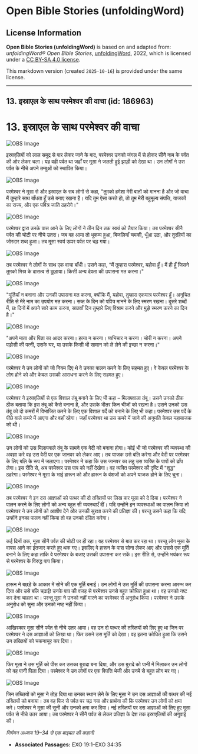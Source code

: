 # Open Bible Stories (unfoldingWord)

## License Information

**Open Bible Stories (unfoldingWord)** is based on and adapted from: _unfoldingWord® Open Bible Stories_, [unfoldingWord](https://unfoldingword.org/utw), 2022, which is licensed under a [CC BY-SA 4.0 license](https://creativecommons.org/licenses/by-sa/4.0/legalcode.en).

This markdown version (created `2025-10-16`) is provided under the same license.



--------------------------------

## 13. इस्राएल के साथ परमेश्वर की वाचा (id: 186963)

13\. इस्राएल के साथ परमेश्वर की वाचा
====================================

![OBS Image](https://cdn.aquifer.bible/aquifer-content/resources/UWOBS/jpg/360px/obs-en-13-01.jpg)

इस्राएलियों को लाल समुद्र से पार लेकर जाने के बाद, परमेश्वर उनको जंगल में से होकर सीनै नाम के पर्वत की ओर लेकर चला। यह वही पर्वत था जहाँ पर मूसा ने जलती हुई झाड़ी को देखा था। उन लोगों ने उस पर्वत के नीचे अपने तम्बुओं को स्थापित किया।

![OBS Image](https://cdn.aquifer.bible/aquifer-content/resources/UWOBS/jpg/360px/obs-en-13-02.jpg)

परमेश्वर ने मूसा से और इस्राएल के सब लोगों से कहा, "तुमको हमेशा मेरी बातों को मानना है और जो वाचा मैं तुम्हारे साथ बाँधता हूँ उसे बनाए रखना है। यदि तुम ऐसा करते हो, तो तुम मेरी बहुमूल्य संपत्ति, याजकों का राज्य, और एक पवित्र जाति ठहरोगे।"

![OBS Image](https://cdn.aquifer.bible/aquifer-content/resources/UWOBS/jpg/360px/obs-en-13-03.jpg)

परमेश्वर द्वारा उनके पास आने के लिए लोगों ने तीन दिन तक स्वयं को तैयार किया। तब परमेश्वर सीनै पर्वत की चोटी पर नीचे उतरा। जब वह आया तो भूकम्प हुआ, बिजलियाँ चमकी, धूँआ उठा, और तुरहियों का जोरदार शब्द हुआ। तब मूसा स्वयं ऊपर पर्वत पर चढ़ गया।

![OBS Image](https://cdn.aquifer.bible/aquifer-content/resources/UWOBS/jpg/360px/obs-en-13-04.jpg)

तब परमेश्वर ने लोगों के साथ एक वाचा बाँधी। उसने कहा, "मैं तुम्हारा परमेश्वर, यहोवा हूँ। मैं ही हूँ जिसने तुमको मिस्र के दासत्व से छुड़ाया। किसी अन्य देवता की उपासना मत करना।"

![OBS Image](https://cdn.aquifer.bible/aquifer-content/resources/UWOBS/jpg/360px/obs-en-13-05.jpg)

"मूर्तियाँ न बनाना और उनकी उपासना मत करना, क्योंकि मैं, यहोवा, तुम्हारा एकमात्र परमेश्वर हूँ। अनुचित रीति से मेरे नाम का उपयोग मत करना। सब्त के दिन को पवित्र मानने के लिए स्मरण रखना। दूसरे शब्दों में, छः दिनों में अपने सारे काम करना, सातवाँ दिन तुम्हारे लिए विश्राम करने और मुझे स्मरण करने का दिन है।"

![OBS Image](https://cdn.aquifer.bible/aquifer-content/resources/UWOBS/jpg/360px/obs-en-13-06.jpg)

"अपने माता और पिता का आदर करना। हत्या न करना। व्यभिचार न करना। चोरी न करना। अपने पड़ोसी की पत्नी, उसके घर, या उसके किसी भी सामान को ले लेने की इच्छा न करना।"

![OBS Image](https://cdn.aquifer.bible/aquifer-content/resources/UWOBS/jpg/360px/obs-en-13-07.jpg)

परमेश्वर ने उन लोगों को जो नियम दिए थे वे उनका पालन करने के लिए सहमत हुए। वे केवल परमेश्वर के लोग होने को और केवल उसकी आराधना करने के लिए सहमत हुए।

![OBS Image](https://cdn.aquifer.bible/aquifer-content/resources/UWOBS/jpg/360px/obs-en-13-08.jpg)

परमेश्वर ने इस्राएलियों से एक विशाल तंबू बनाने के लिए भी कहा – मिलापवाला तंबू। उसने उनको ठीक ठीक बताया कि इस तंबू को कैसे बनाना है, और उसके भीतर किन चीजों को रखना है। उसने उनको उस तंबू को दो कमरों में विभाजित करने के लिए एक विशाल पर्दे को बनाने के लिए भी कहा। परमेश्वर उस पर्दे के पीछे वाले कमरे में आएगा और वहाँ रहेगा। जहाँ परमेश्वर था उस कमरे में जाने की अनुमति केवल महायाजक को थी।

![OBS Image](https://cdn.aquifer.bible/aquifer-content/resources/UWOBS/jpg/360px/obs-en-13-09.jpg)

उन लोगों को उस मिलापवाले तंबू के सामने एक वेदी को बनाना होगा। कोई भी जो परमेश्वर की व्यवस्था की अवज्ञा करे वह उस वेदी पर एक जानवर को लेकर आए। तब याजक उसे बलि करेगा और वेदी पर परमेश्वर के लिए बलि के रूप में जलाएगा। परमेश्वर ने कहा कि उस जानवर का लहू उस व्यक्ति के पापों को ढाँप लेगा। इस रीति से, अब परमेश्वर उस पाप को नहीं देखेगा। वह व्यक्ति परमेश्वर की दृष्टि में "शुद्ध" ठहरेगा। परमेश्वर ने मूसा के भाई हारून को और हारून के वंशजों को अपने याजक होने के लिए चुना।

![OBS Image](https://cdn.aquifer.bible/aquifer-content/resources/UWOBS/jpg/360px/obs-en-13-10.jpg)

तब परमेश्वर ने इन दस आज्ञाओं को पत्थर की दो तख्तियों पर लिख कर मूसा को दे दिया। परमेश्वर ने पालन करने के लिए लोगों को अन्य बहुत सी व्यवस्थाएँ दीं। यदि उन्होंने इन व्यवस्थाओं का पालन किया तो परमेश्वर ने उन लोगों को आशीष देने और उनकी सुरक्षा करने की प्रतिज्ञा की। परन्तु उसने कहा कि यदि उन्होंने इनका पालन नहीं किया तो वह उनको दंडित करेगा।

![OBS Image](https://cdn.aquifer.bible/aquifer-content/resources/UWOBS/jpg/360px/obs-en-13-11.jpg)

कई दिनों तक, मूसा सीनै पर्वत की चोटी पर ही रहा। वह परमेश्वर से बात कर रहा था। परन्तु लोग मूसा के वापस आने का इंतजार करते हुए थक गए। इसलिए वे हारून के पास सोना लेकर आए और उससे एक मूर्ति बनाने के लिए कहा ताकि वे परमेश्वर के बजाए उसकी उपासना कर सकें। इस रीति से, उन्होंने भयंकर रूप से परमेश्वर के विरुद्ध पाप किया।

![OBS Image](https://cdn.aquifer.bible/aquifer-content/resources/UWOBS/jpg/360px/obs-en-13-12.jpg)

हारून ने बछड़े के आकार में सोने की एक मूर्ति बनाई। उन लोगों ने उस मूर्ति की उपासना करना आरम्भ कर दिया और उसे बलि चढ़ाई! उनके पाप की वजह से परमेश्वर उनसे बहुत क्रोधित हुआ था। वह उनको नष्ट कर देना चाहता था। परन्तु मूसा ने उनको नहीं मारने का परमेश्वर से अनुरोध किया। परमेश्वर ने उसके अनुरोध को सुना और उनको नष्ट नहीं किया।

![OBS Image](https://cdn.aquifer.bible/aquifer-content/resources/UWOBS/jpg/360px/obs-en-13-13.jpg)

आखिरकार मूसा सीनै पर्वत से नीचे उतर आया। वह उन दो पत्थर की तख्तियों को लिए हुए था जिन पर परमेश्वर ने दस आज्ञाओं को लिखा था। फिर उसने उस मूर्ति को देखा। वह इतना क्रोधित हुआ कि उसने उन तख्तियों को चकनाचूर कर दिया।

![OBS Image](https://cdn.aquifer.bible/aquifer-content/resources/UWOBS/jpg/360px/obs-en-13-14.jpg)

फिर मूसा ने उस मूर्ति को पीस कर उसका बुरादा बना दिया, और उस बुरादे को पानी में मिलाकर उन लोगों को वह पानी पिला दिया। परमेश्वर ने उन लोगों पर एक विपत्ति भेजी और उनमें से बहुत लोग मर गए।

![OBS Image](https://cdn.aquifer.bible/aquifer-content/resources/UWOBS/jpg/360px/obs-en-13-15.jpg)

जिन तख्तियों को मूसा ने तोड़ दिया था उनका स्थान लेने के लिए मूसा ने उन दस आज्ञाओं की पत्थर की नई तख्तियों को बनाया। तब वह फिर से पर्वत पर चढ़ गया और प्रार्थना की कि परमेश्वर उन लोगों को क्षमा करे। परमेश्वर ने मूसा की सुनी और उनको क्षमा कर दिया। नई तख्तियों पर दस आज्ञाओं को लिए हुए मूसा पर्वत से नीचे उतर आया। तब परमेश्वर ने सीनै पर्वत से लेकर प्रतिज्ञा के देश तक इस्राएलियों की अगुवाई की।

*निर्गमन अध्याय 19–34 से एक बाइबल की कहानी*

* **Associated Passages:** EXO 19:1–EXO 34:35

